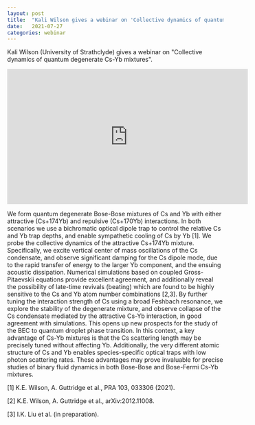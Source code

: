 ```yaml
---
layout: post
title:  "Kali Wilson gives a webinar on 'Collective dynamics of quantum degenerate Cs-Yb mixtures' at 4pm UK time"
date:   2021-07-27
categories: webinar
---
```

Kali Wilson (University of Strathclyde) gives a webinar on "Collective dynamics of quantum degenerate Cs-Yb mixtures".

<iframe width="560" height="315" src="https://www.youtube.com/embed/Y-S_hcaojuY" title="YouTube video player" frameborder="0" allow="accelerometer; autoplay; clipboard-write; encrypted-media; gyroscope; picture-in-picture" allowfullscreen></iframe>

We form quantum degenerate Bose-Bose mixtures of Cs and Yb with either attractive (Cs+174Yb) and repulsive (Cs+170Yb) interactions.  In both scenarios we use a bichromatic optical dipole trap to control the relative Cs and Yb trap depths, and enable sympathetic cooling of Cs by Yb [1].  We probe the collective dynamics of the attractive Cs+174Yb mixture. Specifically, we excite vertical center of mass oscillations of the Cs condensate, and observe significant damping for the Cs dipole mode, due to the rapid transfer of energy to the larger Yb component, and the ensuing acoustic dissipation. Numerical simulations based on coupled Gross-Pitaevskii equations provide excellent agreement, and additionally reveal the possibility of late-time revivals (beating) which are found to be highly sensitive to the Cs and Yb atom number combinations [2,3]. By further tuning the interaction strength of Cs using a broad Feshbach resonance, we explore the stability of the degenerate mixture, and observe collapse of the Cs condensate mediated by the attractive Cs-Yb interaction, in good agreement with simulations.  This opens up new prospects for the study of the BEC to quantum droplet phase transition. In this context, a key advantage of Cs-Yb mixtures is that the Cs scattering length may be precisely tuned without affecting Yb. Additionally, the very different atomic structure of Cs and Yb enables species-specific optical traps with low photon scattering rates. These advantages may prove invaluable for precise studies of binary fluid dynamics in both Bose-Bose and Bose-Fermi Cs-Yb mixtures.
 
[1] K.E. Wilson, A. Guttridge et al., PRA 103, 033306 (2021).

[2] K.E. Wilson, A. Guttridge et al., arXiv:2012.11008.

[3] I.K. Liu et al. (in preparation). 
